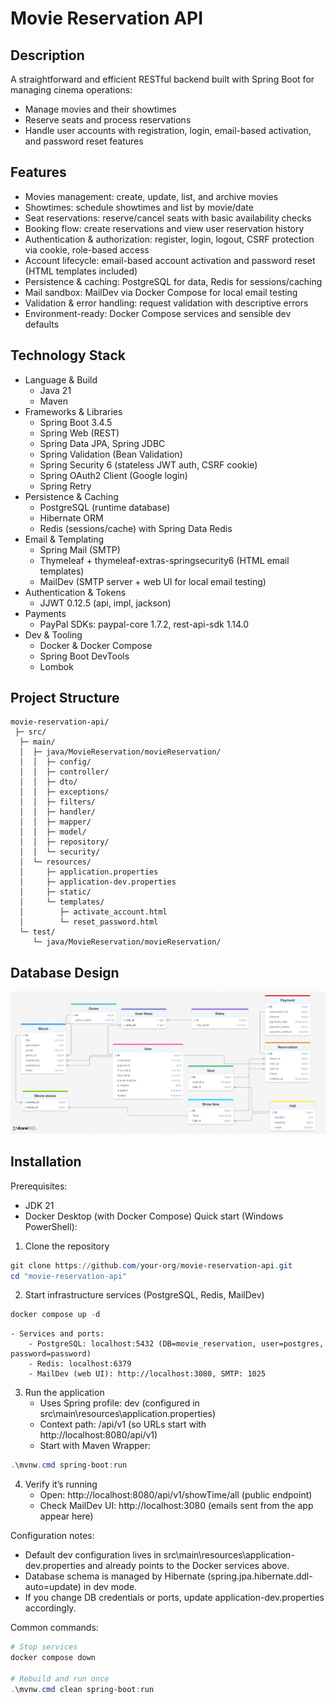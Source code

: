 # Movie Reservation API

## Description
A straightforward and efficient RESTful backend built with Spring Boot for managing cinema operations:
- Manage movies and their showtimes
- Reserve seats and process reservations
- Handle user accounts with registration, login, email-based activation, and password reset features  

## Features
- Movies management: create, update, list, and archive movies
- Showtimes: schedule showtimes and list by movie/date
- Seat reservations: reserve/cancel seats with basic availability checks
- Booking flow: create reservations and view user reservation history
- Authentication & authorization: register, login, logout, CSRF protection via cookie, role-based access
- Account lifecycle: email-based account activation and password reset (HTML templates included)
- Persistence & caching: PostgreSQL for data, Redis for sessions/caching
- Mail sandbox: MailDev via Docker Compose for local email testing
- Validation & error handling: request validation with descriptive errors
- Environment-ready: Docker Compose services and sensible dev defaults

## Technology Stack
- Language & Build
  - Java 21
  - Maven 
- Frameworks & Libraries
  - Spring Boot 3.4.5
  - Spring Web (REST)
  - Spring Data JPA, Spring JDBC
  - Spring Validation (Bean Validation)
  - Spring Security 6 (stateless JWT auth, CSRF cookie)
  - Spring OAuth2 Client (Google login)
  - Spring Retry
- Persistence & Caching
  - PostgreSQL (runtime database)
  - Hibernate ORM
  - Redis (sessions/cache) with Spring Data Redis
- Email & Templating
  - Spring Mail (SMTP)
  - Thymeleaf + thymeleaf-extras-springsecurity6 (HTML email templates)
  - MailDev (SMTP server + web UI for local email testing)
- Authentication & Tokens
  - JJWT 0.12.5 (api, impl, jackson)
- Payments
  - PayPal SDKs: paypal-core 1.7.2, rest-api-sdk 1.14.0
- Dev & Tooling
  - Docker & Docker Compose
  - Spring Boot DevTools
  - Lombok

## Project Structure
```text
movie-reservation-api/
 ├─ src/
  ├─ main/
  │  ├─ java/MovieReservation/movieReservation/
  │  │  ├─ config/
  │  │  ├─ controller/
  │  │  ├─ dto/
  │  │  ├─ exceptions/
  │  │  ├─ filters/
  │  │  ├─ handler/
  │  │  ├─ mapper/
  │  │  ├─ model/
  │  │  ├─ repository/
  │  │  └─ security/
  │  └─ resources/
  │     ├─ application.properties
  │     ├─ application-dev.properties
  │     ├─ static/
  │     └─ templates/
  │        ├─ activate_account.html
  │        └─ reset_password.html
  └─ test/
     └─ java/MovieReservation/movieReservation/

```

## Database Design
<p align="center">
  <img src="docs/drawSQL-image-export-2025-04-27.png" alt="Database Design" width="600"/>
</p>

## Installation

Prerequisites:
- JDK 21 
- Docker Desktop (with Docker Compose)
Quick start (Windows PowerShell):
1) Clone the repository
```powershell
git clone https://github.com/your-org/movie-reservation-api.git
cd "movie-reservation-api"
```

2) Start infrastructure services (PostgreSQL, Redis, MailDev)
```powershell
docker compose up -d
```
    - Services and ports:
        - PostgreSQL: localhost:5432 (DB=movie_reservation, user=postgres, password=password)
        - Redis: localhost:6379
        - MailDev (web UI): http://localhost:3080, SMTP: 1025

3) Run the application
    - Uses Spring profile: dev (configured in src\main\resources\application.properties)
    - Context path: /api/v1 (so URLs start with http://localhost:8080/api/v1)
    - Start with Maven Wrapper:
```powershell
.\mvnw.cmd spring-boot:run
```

4) Verify it’s running
    - Open: http://localhost:8080/api/v1/showTime/all (public endpoint)
    - Check MailDev UI: http://localhost:3080 (emails sent from the app appear here)

Configuration notes:
- Default dev configuration lives in src\main\resources\application-dev.properties and already points to the Docker services above.
- Database schema is managed by Hibernate (spring.jpa.hibernate.ddl-auto=update) in dev mode.
- If you change DB credentials or ports, update application-dev.properties accordingly.

Common commands:
```powershell
# Stop services
docker compose down

# Rebuild and run once
.\mvnw.cmd clean spring-boot:run
``` 

